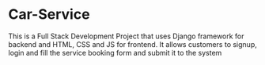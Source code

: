 # Car-Service
This is a Full Stack Development Project that uses Django framework for backend and HTML, CSS and JS for frontend. It allows customers to signup, login and fill the service booking form and submit it to the system
